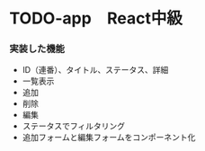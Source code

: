 # TODO-app　React中級

### 実装した機能
- ID（連番）、タイトル、ステータス、詳細
- 一覧表示
- 追加
- 削除
- 編集
- ステータスでフィルタリング
- 追加フォームと編集フォームをコンポーネント化
